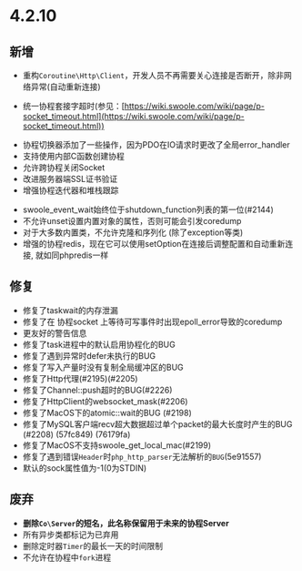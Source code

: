 # 4.2.10

新增
-----
+ 重构`Coroutine\Http\Client`，开发人员不再需要关心连接是否断开，除非网络异常(自动重新连接)
* 统一协程套接字超时(参见：[https://wiki.swoole.com/wiki/page/p-socket_timeout.html](https://wiki.swoole.com/wiki/page/p-socket_timeout.html))
+ 协程切换器添加了一些操作，因为PDO在IO请求时更改了全局error_handler
+ 支持使用内部C函数创建协程
+ 允许跨协程关闭Socket
+ 改进服务器端SSL证书验证
+ 增强协程迭代器和堆栈跟踪
* swoole_event_wait始终位于shutdown_function列表的第一位(#2144)
* 不允许unset设置内置对象的属性，否则可能会引发coredump
* 对于大多数内置类，不允许克隆和序列化 (除了exception等类)
* 增强的协程redis，现在它可以使用setOption在连接后调整配置和自动重新连接, 就如同phpredis一样

修复
-----
* 修复了taskwait的内存泄漏
* 修复了在 协程socket 上等待可写事件时出现epoll_error导致的coredump
* 更友好的警告信息
* 修复了task进程中的默认启用协程化的BUG
* 修复了遇到异常时defer未执行的BUG
* 修复了写入产量时没有复制全局缓冲区的BUG
* 修复了Http代理(#2195)(#2205)
* 修复了Channel::push超时的BUG(#2226)
* 修复了HttpClient的websocket_mask(#2206)
* 修复了MacOS下的atomic::wait的BUG (#2198)
* 修复了MySQL客户端recv超大数据超过单个packet的最大长度时产生的BUG (#2208) (57fc849) (76179fa)
* 修复了MacOS不支持swoole_get_local_mac(#2199)
* 修复了遇到错误`Header`时`php_http_parser`无法解析的`BUG`(5e91557)
* 默认的sock属性值为-1(0为STDIN)

废弃
----
- **删除`Co\Server`的短名，此名称保留用于未来的协程Server**
- 所有异步类都标记为已弃用
- 删除定时器`Timer`的最长一天的时间限制
- 不允许在协程中`fork`进程
